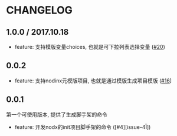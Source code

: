 # CHANGELOG

## 1.0.0 / 2017.10.18

* feature: 支持模版变量choices, 也就是可下拉列表选择变量 ([#20][issue-20])

## 0.0.2

* feature: 支持nodinx元模版项目, 也就是通过模版生成项目模版 ([#16][issue-16]]

## 0.0.1

第一个可使用版本, 提供了生成脚手架的命令

* feature: 开发nodx的init项目脚手架的命令 ([#4][issue-4Ï])

[issue-20]: http://git.code.oa.com/WSRD-Tech-Center-Lib/nodinx-cli/issues/20
[issue-16]: http://git.code.oa.com/WSRD-Tech-Center-Lib/nodinx-cli/issues/16
[issue-4]: http://git.code.oa.com/WSRD-Tech-Center-Lib/nodinx-cli/issues/4